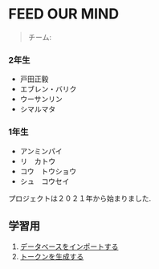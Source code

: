 # FEED OUR MIND
<!-- Website link : [Here ](https://www.feedourmind.com/) -->

> チーム: 
 ### 2年生
 - 戸田正毅
 - エブレン・バリク
 - ウーサンリン
 - シマルマタ
 ### 1年生
 - アンミンパイ
 - リ　カトウ
 - コウ　トウショウ
 - シュ　コウセイ

プロジェクトは２０２１年から始まりました.

## 学習用
1. [データベースをインポートする](docs/import_database/import_database.md)
2. [トークンを生成する](docs/generate_token/generate_token.md)